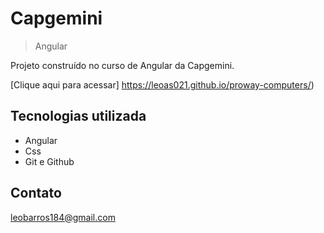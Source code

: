 # Capgemini

>Angular

Projeto construído no curso de Angular da Capgemini.

[Clique aqui para acessar]
https://leoas021.github.io/proway-computers/)

## Tecnologias utilizada

- Angular
- Css
- Git e Github

## Contato

leobarros184@gmail.com
